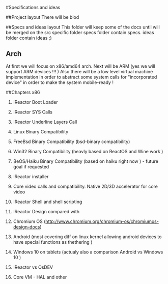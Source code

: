 #Specifications and ideas

##Project layout
There will be blod

##Specs and ideas layout
This folder will keep some of the docs until will be merged on the src specific folder
specs folder contain specs. ideas folder contain ideas ;)


## Arch
At first we will focus on x86/amd64 arch. Next will be ARM (yes we will support ARM devices !!! )
Also there will be a low level virtual machine implementation in order to abstract some system calls for "incorporated device"
in order to make the system mobile-ready !

##Chapters x86

1. IReactor Boot Loader
  

2. IReactor SYS Calls

3. IReactor Underline Layers Call
  1. Linux Binary Compatibility
  2. FreeBsd Binary Compatibility (bsd-binary compatibility)
  3. Win32 Binary Compatibility (heavly   based on ReactOS and Wine work )
  4. BeOS/Haiku Binary Compatibility (based on haiku right now ) - future goal if requested
  
4. IReactor installer
5. Core video calls and compatibility. Native 2D/3D accelerator for core video
6. IReactor Shell and shell scripting
7. IReactor Design  compared with
 1. Chromium OS (http://www.chromium.org/chromium-os/chromiumos-design-docs)
 2. Android (most covering diff on linux kernel allowing android devices to have special functions as thethering )
 3. Windows 10 on tablets (actualy also a comparison Android vs Windows 10 )
8. IReactor vs OsDEV
9. Core VM - HAL and other 
